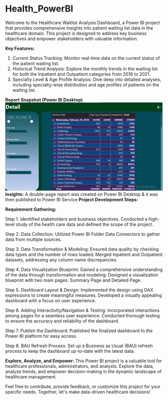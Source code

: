 # Health_PowerBI
Welcome to the Healthcare Waitlist Analysis Dashboard, a Power BI project that provides comprehensive insights into patient waiting list data in the healthcare domain. This project is designed to address key business objectives and empower stakeholders with valuable information.

**Key Features:**

1. Current Status Tracking:
Monitor real-time data on the current status of the patient waiting list.
2. Historical Trend Analysis:
Explore the monthly trends in the waiting list for both the Inpatient and Outpatient categories from 2018 to 2021.
3. Specialty Level & Age Profile Analysis:
Dive deep into detailed analyses, including specialty-wise distribution and age profiles of patients on the waiting list.

**Report Snapshot (Power BI Desktop)**
![Dashboard_upload](https://github.com/RavishaJain/Health_PowerBI/blob/main/Dashboard_pics/Detail.png)
**Insights:**
A double-page report was created on Power BI Desktop & it was then published to Power BI Service
**Project Development Steps:**

**Requirement Gathering:**

Step 1. Identified stakeholders and business objectives.
Conducted a high-level study of the health care data and defined the scope of the project.

Step 2. Data Collection:
Utilized Power BI Folder Data Connectors to gather data from multiple sources.

Step 3. Data Transformation & Modeling:
Ensured data quality by checking data types and the number of rows loaded.
Merged Inpatient and Outpatient datasets, addressing any column name discrepancies.

Step 4. Data Visualization Blueprint:
Gained a comprehensive understanding of the data through transformation and modeling.
Designed a visualization blueprint with two main pages: Summary Page and Detailed Page.

Step 5. Dashboard Layout & Design:
Implemented the design using DAX expressions to create meaningful measures.
Developed a visually appealing dashboard with a focus on user experience.

Step 6. Adding Interactivity/Navigation & Testing:
Incorporated interactions among pages for a seamless user experience.
Conducted thorough testing to ensure the accuracy and reliability of the dashboard.

Step 7. Publish the Dashboard:
Published the finalized dashboard to the Power BI platform for easy access.

Step 8. BAU Refresh Process:
Set up a Business as Usual (BAU) refresh process to keep the dashboard up-to-date with the latest data.

**Explore, Analyze, and Empower:**
This Power BI project is a valuable tool for healthcare professionals, administrators, and analysts. Explore the data, analyze trends, and empower decision-making in the dynamic landscape of healthcare management.

Feel free to contribute, provide feedback, or customize this project for your specific needs. Together, let's make data-driven healthcare decisions!
